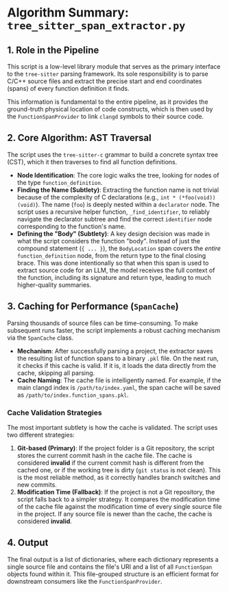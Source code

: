 # Algorithm Summary: `tree_sitter_span_extractor.py`

## 1. Role in the Pipeline

This script is a low-level library module that serves as the primary interface to the `tree-sitter` parsing framework. Its sole responsibility is to parse C/C++ source files and extract the precise start and end coordinates (spans) of every function definition it finds.

This information is fundamental to the entire pipeline, as it provides the ground-truth physical location of code constructs, which is then used by the `FunctionSpanProvider` to link `clangd` symbols to their source code.

## 2. Core Algorithm: AST Traversal

The script uses the `tree-sitter-c` grammar to build a concrete syntax tree (CST), which it then traverses to find all function definitions.

*   **Node Identification**: The core logic walks the tree, looking for nodes of the type `function_definition`.
*   **Finding the Name (Subtlety)**: Extracting the function name is not trivial because of the complexity of C declarations (e.g., `int * (*foo(void))(void)`). The name (`foo`) is deeply nested within a `declarator` node. The script uses a recursive helper function, `_find_identifier`, to reliably navigate the declarator subtree and find the correct `identifier` node corresponding to the function's name.
*   **Defining the "Body" (Subtlety)**: A key design decision was made in what the script considers the function "body". Instead of just the compound statement (`{ ... }`), the `BodyLocation` span covers the *entire* `function_definition` node, from the return type to the final closing brace. This was done intentionally so that when this span is used to extract source code for an LLM, the model receives the full context of the function, including its signature and return type, leading to much higher-quality summaries.

## 3. Caching for Performance (`SpanCache`)

Parsing thousands of source files can be time-consuming. To make subsequent runs faster, the script implements a robust caching mechanism via the `SpanCache` class.

*   **Mechanism**: After successfully parsing a project, the extractor saves the resulting list of function spans to a binary `.pkl` file. On the next run, it checks if this cache is valid. If it is, it loads the data directly from the cache, skipping all parsing.
*   **Cache Naming**: The cache file is intelligently named. For example, if the main clangd index is `/path/to/index.yaml`, the span cache will be saved as `/path/to/index.function_spans.pkl`.

### Cache Validation Strategies

The most important subtlety is how the cache is validated. The script uses two different strategies:

1.  **Git-based (Primary)**: If the project folder is a Git repository, the script stores the current commit hash in the cache file. The cache is considered **invalid** if the current commit hash is different from the cached one, or if the working tree is dirty (`git status` is not clean). This is the most reliable method, as it correctly handles branch switches and new commits.
2.  **Modification Time (Fallback)**: If the project is not a Git repository, the script falls back to a simpler strategy. It compares the modification time of the cache file against the modification time of every single source file in the project. If any source file is newer than the cache, the cache is considered **invalid**.

## 4. Output

The final output is a list of dictionaries, where each dictionary represents a single source file and contains the file's URI and a list of all `FunctionSpan` objects found within it. This file-grouped structure is an efficient format for downstream consumers like the `FunctionSpanProvider`.
